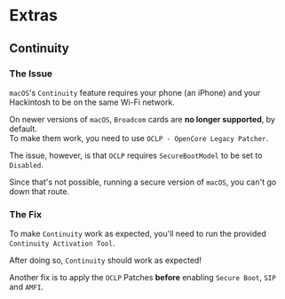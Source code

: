 # Extras

## Continuity

### The Issue

`macOS`'s `Continuity` feature requires your phone (an iPhone) and your Hackintosh to be on the same Wi-Fi network.

On newer versions of `macOS`, `Broadcom` cards are **no longer supported**, by default.<br>
To make them work, you need to use `OCLP - OpenCore Legacy Patcher`.

The issue, however, is that `OCLP` requires `SecureBootModel` to be set to `Disabled`.

Since that's not possible, running a secure version of `macOS`, you can't go down that route.

### The Fix

To make `Continuity` work as expected, you'll need to run the provided `Continuity Activation Tool`.

After doing so, `Continuity` should work as expected!

Another fix is to apply the `OCLP` Patches **before** enabling `Secure Boot`, `SIP` and `AMFI`.